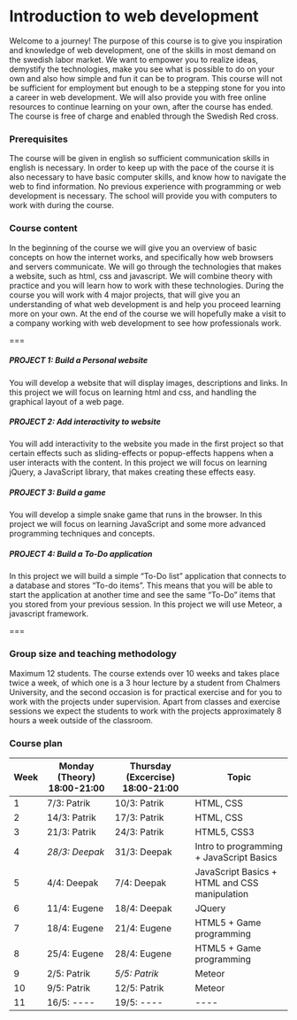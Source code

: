 # Introduction to web development

Welcome to a journey! The purpose of this course is to give you inspiration and
knowledge of web development, one of the skills in most demand on the swedish
labor market. We want to empower you to realize ideas, demystify the
technologies, make you see what is possible to do on your own and also how
simple and fun it can be to program. This course will not be sufficient for
employment but enough to be a stepping stone for you into a career in web
development. We will also provide you with free online resources to continue
learning on your own, after the course has ended. The course is free of charge
and enabled through the Swedish Red cross.

### Prerequisites

The course will be given in english so sufficient communication skills in
english is necessary. In order to keep up with the pace of the course it is also
necessary to have basic computer skills, and know how to navigate the web to
find information. No previous experience with programming or web development is
necessary. The school will provide you with computers to work with during the
course.

### Course content

In the beginning of the course we will give you an overview of basic concepts on
how the internet works, and specifically how web browsers and servers
communicate. We will go through the technologies that makes a website, such as
html, css and javascript. We will combine theory with practice and you will
learn how to work with these technologies. During the course you will work with
4 major projects, that will give you an understanding of what web development is
and help you proceed learning more on your own. At the end of the course we will
hopefully make a visit to a company working with web development to see how
professionals work.

===

##### PROJECT 1: Build a Personal website
You will develop a website that will display images, descriptions and links. In
this project we will focus on learning html and css, and handling the graphical
layout of a web page.

##### PROJECT 2: Add interactivity to website
You will add interactivity to the website you made in the first project so that
certain effects such as sliding-effects or popup-effects happens when a user
interacts with the content. In this project we will focus on learning jQuery, a
JavaScript library, that makes creating these effects easy.

##### PROJECT 3: Build a game
You will develop a simple snake game that runs in the browser. In this project
we will focus on learning JavaScript and some more advanced programming
techniques and concepts.

##### PROJECT 4: Build a To-Do application
In this project we will build a simple “To-Do list” application that connects to
a database and stores “To-do items”. This means that you will be able to start
the application at another time and see the same “To-Do” items that you stored
from your previous session. In this project we will use Meteor, a javascript
framework.

===

### Group size and teaching methodology
Maximum 12 students. The course extends over 10 weeks and takes place twice a
week, of which one is a 3 hour lecture by a student from Chalmers University,
and the second occasion is for practical exercise and for you to work with the
projects under supervision. Apart from classes and exercise sessions we expect
the students to work with the projects approximately 8 hours a week outside of
the classroom.

### Course plan
| Week | Monday (Theory) 18:00-21:00 | Thursday (Excercise) 18:00-21:00 | Topic |
|------|---------------------------|--------------------------------|-------|
| 1    |7/3: Patrik | 10/3: Patrik | HTML, CSS |
| 2    |14/3: Patrik | 17/3: Patrik | HTML, CSS |
| 3    |21/3: Patrik | 24/3: Patrik | HTML5, CSS3 |
| 4    |*28/3: Deepak* | 31/3: Deepak | Intro to programming + JavaScript Basics |
| 5    |4/4: Deepak | 7/4: Deepak | JavaScript Basics + HTML and CSS manipulation |
| 6    |11/4: Eugene | 18/4: Deepak | JQuery |
| 7    |18/4: Eugene | 21/4: Eugene | HTML5 + Game programming |
| 8    |25/4: Eugene | 28/4: Eugene | HTML5 + Game programming |
| 9    |2/5: Patrik | *5/5: Patrik* | Meteor |
| 10   |9/5: Patrik | 12/5: Patrik | Meteor |
| 11   |16/5: ---- | 19/5: ---- | ---- |

